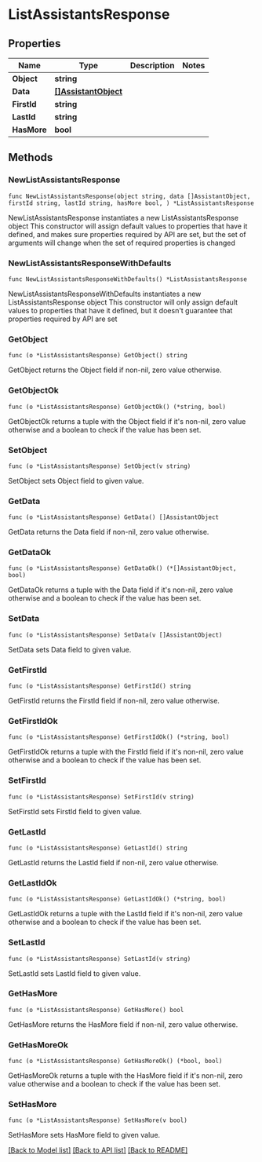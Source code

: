 # ListAssistantsResponse

## Properties

Name | Type | Description | Notes
------------ | ------------- | ------------- | -------------
**Object** | **string** |  | 
**Data** | [**[]AssistantObject**](AssistantObject.md) |  | 
**FirstId** | **string** |  | 
**LastId** | **string** |  | 
**HasMore** | **bool** |  | 

## Methods

### NewListAssistantsResponse

`func NewListAssistantsResponse(object string, data []AssistantObject, firstId string, lastId string, hasMore bool, ) *ListAssistantsResponse`

NewListAssistantsResponse instantiates a new ListAssistantsResponse object
This constructor will assign default values to properties that have it defined,
and makes sure properties required by API are set, but the set of arguments
will change when the set of required properties is changed

### NewListAssistantsResponseWithDefaults

`func NewListAssistantsResponseWithDefaults() *ListAssistantsResponse`

NewListAssistantsResponseWithDefaults instantiates a new ListAssistantsResponse object
This constructor will only assign default values to properties that have it defined,
but it doesn't guarantee that properties required by API are set

### GetObject

`func (o *ListAssistantsResponse) GetObject() string`

GetObject returns the Object field if non-nil, zero value otherwise.

### GetObjectOk

`func (o *ListAssistantsResponse) GetObjectOk() (*string, bool)`

GetObjectOk returns a tuple with the Object field if it's non-nil, zero value otherwise
and a boolean to check if the value has been set.

### SetObject

`func (o *ListAssistantsResponse) SetObject(v string)`

SetObject sets Object field to given value.


### GetData

`func (o *ListAssistantsResponse) GetData() []AssistantObject`

GetData returns the Data field if non-nil, zero value otherwise.

### GetDataOk

`func (o *ListAssistantsResponse) GetDataOk() (*[]AssistantObject, bool)`

GetDataOk returns a tuple with the Data field if it's non-nil, zero value otherwise
and a boolean to check if the value has been set.

### SetData

`func (o *ListAssistantsResponse) SetData(v []AssistantObject)`

SetData sets Data field to given value.


### GetFirstId

`func (o *ListAssistantsResponse) GetFirstId() string`

GetFirstId returns the FirstId field if non-nil, zero value otherwise.

### GetFirstIdOk

`func (o *ListAssistantsResponse) GetFirstIdOk() (*string, bool)`

GetFirstIdOk returns a tuple with the FirstId field if it's non-nil, zero value otherwise
and a boolean to check if the value has been set.

### SetFirstId

`func (o *ListAssistantsResponse) SetFirstId(v string)`

SetFirstId sets FirstId field to given value.


### GetLastId

`func (o *ListAssistantsResponse) GetLastId() string`

GetLastId returns the LastId field if non-nil, zero value otherwise.

### GetLastIdOk

`func (o *ListAssistantsResponse) GetLastIdOk() (*string, bool)`

GetLastIdOk returns a tuple with the LastId field if it's non-nil, zero value otherwise
and a boolean to check if the value has been set.

### SetLastId

`func (o *ListAssistantsResponse) SetLastId(v string)`

SetLastId sets LastId field to given value.


### GetHasMore

`func (o *ListAssistantsResponse) GetHasMore() bool`

GetHasMore returns the HasMore field if non-nil, zero value otherwise.

### GetHasMoreOk

`func (o *ListAssistantsResponse) GetHasMoreOk() (*bool, bool)`

GetHasMoreOk returns a tuple with the HasMore field if it's non-nil, zero value otherwise
and a boolean to check if the value has been set.

### SetHasMore

`func (o *ListAssistantsResponse) SetHasMore(v bool)`

SetHasMore sets HasMore field to given value.



[[Back to Model list]](../README.md#documentation-for-models) [[Back to API list]](../README.md#documentation-for-api-endpoints) [[Back to README]](../README.md)



